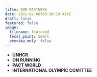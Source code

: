 ```yaml
---
title: OUR PARTNERS
date: 2021-02-08T05:36:59.414Z
draft: false
featured: false
image:
  filename: featured
  focal_point: Smart
  preview_only: false
---
```



* **UNHCR**
* **ON RUNNING**
* **PACT WORLD**
* **INTERNATIONAL OLYMPIC COMITTEE**